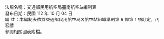 法規名稱：交通部民用航空局臺南航空站編制表  
發布日期：民國 112 年 10 月 04 日  
編 註：本編制表依據交通部民用航空局各航空站組織準則第 6 條第 1 項訂定，內容請  
參閱相關圖表附檔。  


